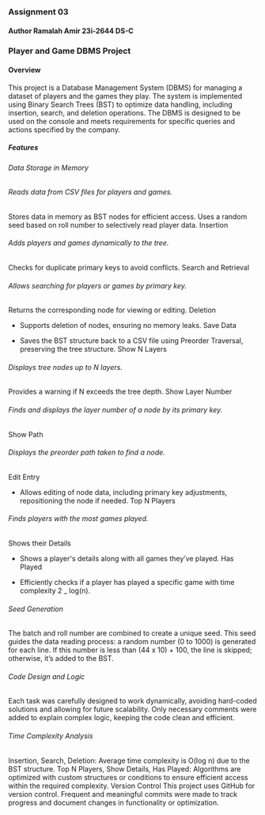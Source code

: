 ### Assignment 03

#### Author Ramalah Amir 23i-2644 DS-C

### Player and Game DBMS Project

#### Overview

This project is a Database Management System (DBMS) for managing a dataset of players and the games they play. The system is implemented using Binary Search Trees (BST) to optimize data handling, including insertion, search, and deletion operations. The DBMS is designed to be used on the console and meets requirements for specific queries and actions specified by the company.

##### Features

###### Data Storage in Memory

###### Reads data from CSV files for players and games.

Stores data in memory as BST nodes for efficient access.
Uses a random seed based on roll number to selectively read player data.
Insertion

###### Adds players and games dynamically to the tree.

Checks for duplicate primary keys to avoid conflicts.
Search and Retrieval

###### Allows searching for players or games by primary key.

Returns the corresponding node for viewing or editing.
Deletion

- Supports deletion of nodes, ensuring no memory leaks.
  Save Data

- Saves the BST structure back to a CSV file using Preorder Traversal, preserving the tree structure.
  Show N Layers

###### Displays tree nodes up to N layers.

Provides a warning if N exceeds the tree depth.
Show Layer Number

###### Finds and displays the layer number of a node by its primary key.

Show Path

###### Displays the preorder path taken to find a node.

Edit Entry

- Allows editing of node data, including primary key adjustments, repositioning the node if needed.
  Top N Players

###### Finds players with the most games played.

Shows their Details

- Shows a player's details along with all games they’ve played.
  Has Played

- Efficiently checks if a player has played a specific game with time complexity 2 \_ log(n).

###### Seed Generation

The batch and roll number are combined to create a unique seed. This seed guides the data reading process: a random number (0 to 1000) is generated for each line. If this number is less than (44 x 10) + 100, the line is skipped; otherwise, it’s added to the BST.

###### Code Design and Logic

Each task was carefully designed to work dynamically, avoiding hard-coded solutions and allowing for future scalability. Only necessary comments were added to explain complex logic, keeping the code clean and efficient.

###### Time Complexity Analysis

Insertion, Search, Deletion: Average time complexity is O(log n) due to the BST structure.
Top N Players, Show Details, Has Played: Algorithms are optimized with custom structures or conditions to ensure efficient access within the required complexity.
Version Control
This project uses GitHub for version control. Frequent and meaningful commits were made to track progress and document changes in functionality or optimization.
